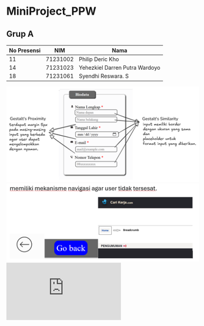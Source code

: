 # MiniProject_PPW
## Grup A
| No Presensi | NIM | Nama |
| ------------| ----| -----|
|11 	| 71231002  | 	Philip Deric Kho |
|14 	| 71231023 	|   Yehezkiel Darren Putra Wardoyo |
|18   |	71231061 	|   Syendhi Reswara. S |

![Alt mmm](https://github.com/YehezkielDarren/MiniProject_PPW/blob/main/minippw_imk.png)
![navigate pict](https://github.com/YehezkielDarren/MiniProject_PPW/blob/main/img/Screenshot%202025-03-26%20082605.png)
![Alt link_pdf](https://github.com/YehezkielDarren/MiniProject_PPW/blob/main/imk.pdf)
